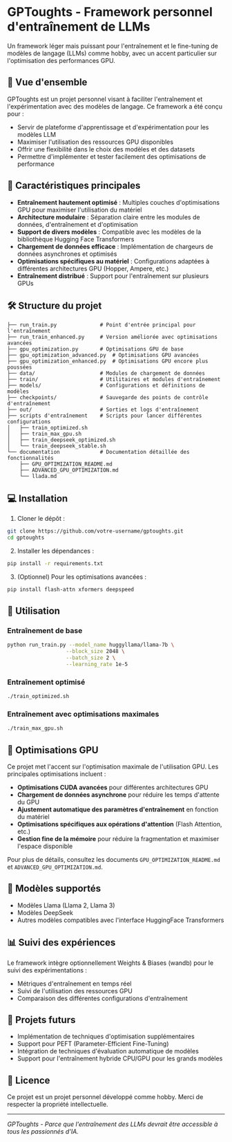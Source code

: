 # GPToughts - Framework personnel d'entraînement de LLMs

Un framework léger mais puissant pour l'entraînement et le fine-tuning de modèles de langage (LLMs) comme hobby, avec un accent particulier sur l'optimisation des performances GPU.

## 🌟 Vue d'ensemble

GPToughts est un projet personnel visant à faciliter l'entraînement et l'expérimentation avec des modèles de langage. Ce framework a été conçu pour :

- Servir de plateforme d'apprentissage et d'expérimentation pour les modèles LLM
- Maximiser l'utilisation des ressources GPU disponibles
- Offrir une flexibilité dans le choix des modèles et des datasets
- Permettre d'implémenter et tester facilement des optimisations de performance

## 🧩 Caractéristiques principales

- **Entraînement hautement optimisé** : Multiples couches d'optimisations GPU pour maximiser l'utilisation du matériel
- **Architecture modulaire** : Séparation claire entre les modules de données, d'entraînement et d'optimisation
- **Support de divers modèles** : Compatible avec les modèles de la bibliothèque Hugging Face Transformers
- **Chargement de données efficace** : Implémentation de chargeurs de données asynchrones et optimisés
- **Optimisations spécifiques au matériel** : Configurations adaptées à différentes architectures GPU (Hopper, Ampere, etc.)
- **Entraînement distribué** : Support pour l'entraînement sur plusieurs GPUs

## 🛠️ Structure du projet

```
├── run_train.py              # Point d'entrée principal pour l'entraînement
├── run_train_enhanced.py     # Version améliorée avec optimisations avancées
├── gpu_optimization.py       # Optimisations GPU de base
├── gpu_optimization_advanced.py  # Optimisations GPU avancées
├── gpu_optimization_enhanced.py  # Optimisations GPU encore plus poussées
├── data/                     # Modules de chargement de données
├── train/                    # Utilitaires et modules d'entraînement
├── models/                   # Configurations et définitions de modèles
├── checkpoints/              # Sauvegarde des points de contrôle d'entraînement
├── out/                      # Sorties et logs d'entraînement
├── scripts d'entraînement    # Scripts pour lancer différentes configurations
│   ├── train_optimized.sh
│   ├── train_max_gpu.sh
│   ├── train_deepseek_optimized.sh
│   └── train_deepseek_stable.sh
└── documentation             # Documentation détaillée des fonctionnalités
    ├── GPU_OPTIMIZATION_README.md
    ├── ADVANCED_GPU_OPTIMIZATION.md
    └── llada.md
```

## 💻 Installation

1. Cloner le dépôt :
```bash
git clone https://github.com/votre-username/gptoughts.git
cd gptoughts
```

2. Installer les dépendances :
```bash
pip install -r requirements.txt
```

3. (Optionnel) Pour les optimisations avancées :
```bash
pip install flash-attn xformers deepspeed
```

## 🚀 Utilisation

### Entraînement de base

```bash
python run_train.py --model_name huggyllama/llama-7b \
                   --block_size 2048 \
                   --batch_size 2 \
                   --learning_rate 1e-5
```

### Entraînement optimisé

```bash
./train_optimized.sh
```

### Entraînement avec optimisations maximales

```bash
./train_max_gpu.sh
```

## 🔧 Optimisations GPU

Ce projet met l'accent sur l'optimisation maximale de l'utilisation GPU. Les principales optimisations incluent :

- **Optimisations CUDA avancées** pour différentes architectures GPU
- **Chargement de données asynchrone** pour réduire les temps d'attente du GPU
- **Ajustement automatique des paramètres d'entraînement** en fonction du matériel
- **Optimisations spécifiques aux opérations d'attention** (Flash Attention, etc.)
- **Gestion fine de la mémoire** pour réduire la fragmentation et maximiser l'espace disponible

Pour plus de détails, consultez les documents `GPU_OPTIMIZATION_README.md` et `ADVANCED_GPU_OPTIMIZATION.md`.

## 🧪 Modèles supportés

- Modèles Llama (Llama 2, Llama 3)
- Modèles DeepSeek
- Autres modèles compatibles avec l'interface HuggingFace Transformers

## 📊 Suivi des expériences

Le framework intègre optionnellement Weights & Biases (wandb) pour le suivi des expérimentations :
- Métriques d'entraînement en temps réel
- Suivi de l'utilisation des ressources GPU
- Comparaison des différentes configurations d'entraînement

## 🔮 Projets futurs

- Implémentation de techniques d'optimisation supplémentaires
- Support pour PEFT (Parameter-Efficient Fine-Tuning)
- Intégration de techniques d'évaluation automatique de modèles
- Support pour l'entraînement hybride CPU/GPU pour les grands modèles

## 📝 Licence

Ce projet est un projet personnel développé comme hobby. Merci de respecter la propriété intellectuelle.

---

*GPToughts - Parce que l'entraînement des LLMs devrait être accessible à tous les passionnés d'IA.* 